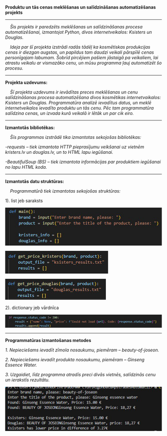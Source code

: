  
**Produktu un tās cenas meklēšanas un salīdzināšanas automatizēšanas projekts**
___

&nbsp;&nbsp;&nbsp; *Šis projekts ir paredzēts meklēšanas un salīdzināšanas procesa automatizēšanai, izmantojot Python, divos internetveikalos: Ksisters un Douglas.*

&nbsp;&nbsp;&nbsp; *Ideja par šī projekta izstrādi radās tādēļ ka kosmētiskas produkcijas cenas ir diezgan augstas, un papildus tam daudzi veikali pārspīlē cenas personīgajam labumam. Šobrīd pircējiem pašiem jāstaigā pa veikaliem, lai atrastu veikalu ar vismazāko cenu, un mūsu programma ļauj automatizēt šo procesu.*
   
___


**Projekta uzdevums:**

  &nbsp;&nbsp;&nbsp; *Šī projekta uzdevums ir ievādītas preces meklēšanas un cenu salīdzināšanas procesa automatizēšana divos kosmētikas internetvaikalos: Ksisters un Douglas. Programmatūra analizē ievadītus datus, un meklē internetveikalos ievadīto produktu un tās cenu. Pēc tam programmatūra salīdzina cenas, un izvada kurā veikalā ir lētāk un par cik eiro.*

____

**Izmantotās bibliotēkas:**

   &nbsp;&nbsp;&nbsp; *Šīs programmas izstrādē tika izmantotas sekojošas bibliotēkas:*
   
*-requests – tiek izmantota HTTP pieprasījumu veikšanai uz vietnēm kristers.lv  un douglas.lv, un to HTML lapu iegūšanai.*

*-BeautifulSoup (BS) – tiek izmantota informācijas par produktiem iegūšanai no lapu HTML koda.*

___

**Izmantotās datu struktūras:**

&nbsp;&nbsp;&nbsp; *Programmatūrā tiek izmantotas sekojošas struktūras:*

1). list jeb saraksts 

![Piemērs no programmatūras:](photo_5847934961389258678_x.jpg)

![Piemērs no programmatūras:](photo_5847934961389258679_x.jpg)

![Piemērs no programmatūras:](photo_5847934961389258680_x.jpg)

2). dictionary jeb vārdnīca 

![Piemērs no programmatūras:](photo_5847934961389258683_x.jpg)

___

**Programmatūras izmantošanas metodes**

*1. Nepieciešams ievadīt zīmola nosaukumu, piemēram – beauty-of-joseon.*

*2. Nepieciešams ievadīt produkta nosaukumu, piemēram – Ginseng Essence Water.*

*3. Uzgaidiet, līdz programma atradīs preci divās vietnēs, salīdzinās cenu un ierakstīs rezultātu.*

![Piemērs:](photo_5852790868593985252_x.jpg)






























